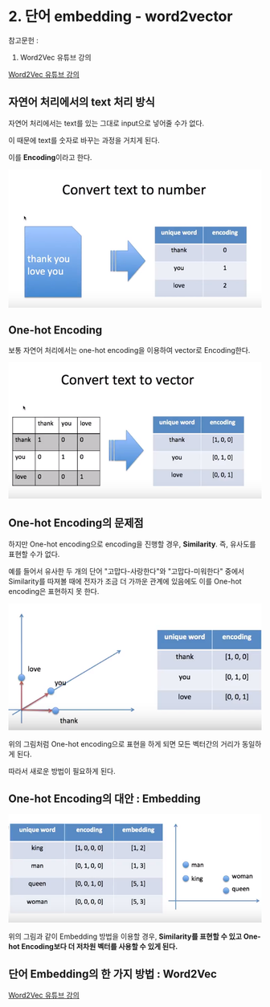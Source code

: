 # 2. 단어 embedding - word2vector

참고문헌 : 
1. Word2Vec 유튜브 강의

[Word2Vec 유튜브 강의](https://www.youtube.com/watch?v=sY4YyacSsLc)


## 자연어 처리에서의 text 처리 방식

자연어 처리에서는 text를 있는 그대로 input으로 넣어줄 수가 없다.

이 때문에 text를 숫자로 바꾸는 과정을 거치게 된다.

이를 **Encoding**이라고 한다.

![2-1](https://github.com/Se-Hun/DeepLearningStudy/blob/master/conceptStudy/Transformer/png/2-1.PNG)

## One-hot Encoding

보통 자연어 처리에서는 one-hot encoding을 이용하여 vector로 Encoding한다.

![2-2](https://github.com/Se-Hun/DeepLearningStudy/blob/master/conceptStudy/Transformer/png/2-2.PNG)

## One-hot Encoding의 문제점

하지만 One-hot encoding으로 encoding을 진행할 경우, **Similarity**. 즉, 유사도를 표현할 수가 없다.

예를 들어서 유사한 두 개의 단어 "고맙다-사랑한다"와 "고맙다-미워한다" 중에서 Similarity를 따져볼 때에 전자가 조금 더 가까운 관계에 있음에도 이를 One-hot encoding은 표현하지 못 한다.

![2-3](https://github.com/Se-Hun/DeepLearningStudy/blob/master/conceptStudy/Transformer/png/2-3.PNG)

위의 그림처럼 One-hot encoding으로 표현을 하게 되면 모든 벡터간의 거리가 동일하게 된다.

따라서 새로운 방법이 필요하게 된다.

## One-hot Encoding의 대안 : Embedding

![2-4](https://github.com/Se-Hun/DeepLearningStudy/blob/master/conceptStudy/Transformer/png/2-4.PNG)

위의 그림과 같이 Embedding 방법을 이용할 경우, **Similarity를 표현할 수 있고 One-hot Encoding보다 더 저차원 벡터를 사용할 수 있게 된다.**

## 단어 Embedding의 한 가지 방법 : Word2Vec

[Word2Vec 유튜브 강의](https://www.youtube.com/watch?v=sY4YyacSsLc)

